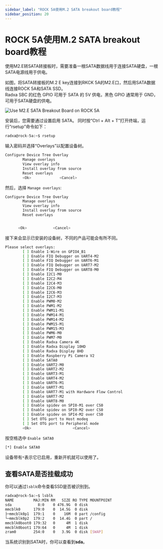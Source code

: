 ```yaml
---
sidebar_label: "ROCK 5A使用M.2 SATA breakout board教程"
sidebar_position: 20
---
```


# ROCK 5A使用M.2 SATA breakout board教程

使用M2.E转SATA转接板时，需要准备一根SATA数据线用于连接SATA硬盘，一根SATA电源线用于供电。

如图，将SATA转接板的M.2 E key连接到RKCK 5A的M2.E口，然后用SATA数据线连接ROCK 5A和SATA SSD。  
Radxa SBC 的红色 GPIO 可用于 SATA 的 5V 供电，黑色 GPIO 通常用于 GND，可用于SATA硬盘的供电。

![Use M2.E SATA Breakout Board on ROCK 5A](/img/accessories/m2e-to-sata.webp)

安装后，您需要通过设置启用 SATA。
同时按“Ctrl + Alt + T”打开终端，运行“rsetup”命令如下：

```bash
radxa@rock-5a:~$ rsetup
```

输入密码并选择“Overlays”以配置设备树。

```bash
Configure Device Tree Overlay
        Manage overlays
        View overlay info
        Install overlay from source
        Reset overlays
        <Ok>             <Cancel>
```

然后，选择 `Manage overlays`:

```bash
Configure Device Tree Overlay
        Manage overlays
        View overlay info
        Install overlay from source
        Reset overlays


      <Ok>            <Cancel>
```

接下来会显示已安装的设备树，不同的产品可能会有所不同。

```bash
Please select overlays:
        [ ] Enable 1-Wire on GPIO4_B1
        [ ] Enable FIQ Debugger on UART4-M2
        [ ] Enable FIQ Debugger on UART6-M1
        [ ] Enable FIQ Debugger on UART7-M2
        [ ] Enable FIQ Debugger on UART8-M0
        [ ] Enable I2C1-M0
        [ ] Enable I2C2-M4
        [ ] Enable I2C4-M3
        [ ] Enable I2C6-M0
        [ ] Enable I2C6-M3
        [ ] Enable I2C7-M3
        [ ] Enable PWM0-M2
        [ ] Enable PWM1-M2
        [ ] Enable PWM11-M1
        [ ] Enable PWM14-M1
        [ ] Enable PWM14-M2
        [ ] Enable PWM15-M1
        [ ] Enable PWM15-M3
        [ ] Enable PWM6-M0
        [ ] Enable PWM7-M0
        [ ] Enable Radxa Camera 4K
        [ ] Enable Radxa Display 10HD
        [ ] Enable Radxa Display 8HD
        [ ] Enable Raspberry Pi Camera V2
        [ ] Enable SATA0
        [ ] Enable UART2-M0
        [ ] Enable UART2-M2
        [ ] Enable UART3-M1
        [ ] Enable UART4-M2
        [ ] Enable UART6-M1
        [ ] Enable UART7-M1
        [ ] Enable UART7-M1 with Hardware Flow Control
        [ ] Enable UART7-M2
        [ ] Enable UART8-M0
        [ ] Enable spidev on SPI0-M1 over CS0
        [ ] Enable spidev on SPI0-M2 over CS0
        [ ] Enable spidev on SPI4-M2 over CS0
        [ ] Set OTG port to Host modeq
        [ ] Set OTG port to Peripheral mode
        <Ok>                   <Cancel>
```

按空格选中 `Enable SATA0`

```bash
[*] Enable SATA0
```

设备带有`*`表示它已启用，重新开机就可以使用了。

## 查看SATA是否挂载成功

你可以通过`lsblk`命令查看SSD是否被识别到。

```bash
radxa@rock-5a:~$ lsblk
NAME         MAJ:MIN RM   SIZE RO TYPE MOUNTPOINT
sda            8:0    0 476.9G  0 disk
mmcblk0      179:0    0  14.5G  0 disk
├─mmcblk0p1  179:1    0    16M  0 part /config
└─mmcblk0p2  179:2    0  14.4G  0 part /
mmcblk0boot0 179:32   0     4M  1 disk
mmcblk0boot1 179:64   0     4M  1 disk
zram0        254:0    0   3.9G  0 disk [SWAP]
```

当系统识别到SATA时，你可以查看到**sda**。
